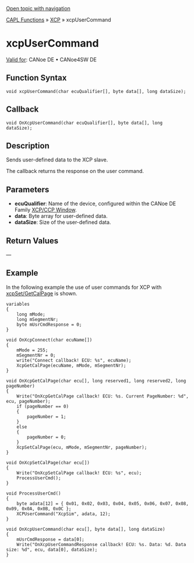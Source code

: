 [Open topic with navigation](../../../../../CANoeDEFamily.htm#Topics/CAPLFunctions/XCP/Functions/CAPLfunctionXCPUserCommand.md)

[CAPL Functions](../../CAPLfunctions.md) » [XCP](../CAPLfunctionsXCPOverview.md) » xcpUserCommand

# xcpUserCommand

[Valid for](../../../Shared/FeatureAvailability.md):  CANoe DE • CANoe4SW DE

## Function Syntax

```plaintext
void xcpUserCommand(char ecuQualifier[], byte data[], long dataSize);
```

## Callback

```plaintext
void OnXcpUserCommand(char ecuQualifier[], byte data[], long dataSize);
```

## Description

Sends user-defined data to the XCP slave.

The callback returns the response on the user command.

## Parameters

- **ecuQualifier**: Name of the device, configured within the CANoe DE Family [XCP/CCP Window](../../../CANoeCANalyzer/AMDXCP/XCPConfiguration.md).
- **data**: Byte array for user-defined data.
- **dataSize**: Size of the user-defined data.

## Return Values

—

## Example

In the following example the use of user commands for XCP with [xcpSet/GetCalPage](CAPLfunctionXCPSetCalPage.md) is shown.

```plaintext
variables
{
    long mMode;
    long mSegmentNr;
    byte mUsrCmdResponse = 0;
}

void OnXcpConnect(char ecuName[])
{
    mMode = 255;
    mSegmentNr = 0;
    write("Connect callback! ECU: %s", ecuName);
    XcpGetCalPage(ecuName, mMode, mSegmentNr);
}

void OnXcpGetCalPage(char ecu[], long reserved1, long reserved2, long pageNumber)
{
    Write("OnXcpGetCalPage callback! ECU: %s. Current PageNumber: %d", ecu, pageNumber);
    if (pageNumber == 0)
    {
        pageNumber = 1;
    }
    else
    {
        pageNumber = 0;
    }
    XcpSetCalPage(ecu, mMode, mSegmentNr, pageNumber);
}

void OnXcpSetCalPage(char ecu[])
{
    Write("OnXcpSetCalPage callback! ECU: %s", ecu);
    ProcessUserCmd();
}

void ProcessUserCmd()
{
    byte adata[12] = { 0x01, 0x02, 0x03, 0x04, 0x05, 0x06, 0x07, 0x08, 0x09, 0x0A, 0x0B, 0x0C };
    XCPUserCommand("XcpSim", adata, 12);
}

void OnXcpUserCommand(char ecu[], byte data[], long dataSize)
{
    mUsrCmdResponse = data[0];
    Write("OnXcpUserCommandResponse callback! ECU: %s. Data: %d. Data size: %d", ecu, data[0], dataSize);
}
```
